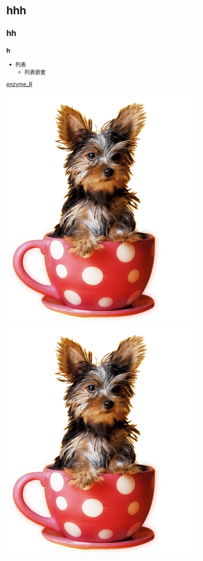 # hhh
## hh
### h
- 列表
  - 列表嵌套
  
[enzyme_R](https://glacierhole.github.io/EnzymeYun.html)


![](puppy.png)
![](puppy.png)
